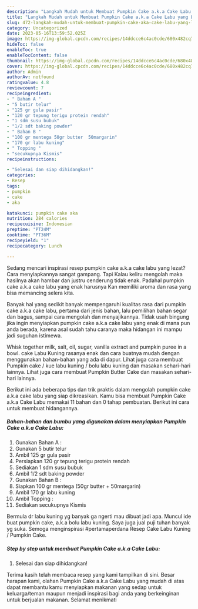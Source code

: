 ```yaml
---
description: "Langkah Mudah untuk Membuat Pumpkin Cake a.k.a Cake Labu yang Lezat Sekali"
title: "Langkah Mudah untuk Membuat Pumpkin Cake a.k.a Cake Labu yang Lezat Sekali"
slug: 472-langkah-mudah-untuk-membuat-pumpkin-cake-aka-cake-labu-yang-lezat-sekali
category: Uncategorized
date: 2023-05-16T13:59:52.025Z
image: https://img-global.cpcdn.com/recipes/14ddcce6c4ac0cde/680x482cq70/pumpkin-cake-aka-cake-labu-foto-resep-utama.jpg
hideToc: false
enableToc: true
enableTocContent: false
thumbnail: https://img-global.cpcdn.com/recipes/14ddcce6c4ac0cde/680x482cq70/pumpkin-cake-aka-cake-labu-foto-resep-utama.jpg
cover: https://img-global.cpcdn.com/recipes/14ddcce6c4ac0cde/680x482cq70/pumpkin-cake-aka-cake-labu-foto-resep-utama.jpg
author: Admin
authorAv: notfound
ratingvalue: 4.8
reviewcount: 7
recipeingredient:
- " Bahan A "
- "5 butir telur"
- "125 gr gula pasir"
- "120 gr tepung terigu protein rendah"
- "1 sdm susu bubuk"
- "1/2 sdt baking powder"
- " Bahan B "
- "100 gr mentega 50gr butter  50margarin"
- "170 gr labu kuning"
- " Topping "
- "secukupnya Kismis"
recipeinstructions:

- "Selesai dan siap dihidangkan!"
categories:
- Resep
tags:
- pumpkin
- cake
- aka

katakunci: pumpkin cake aka 
nutrition: 284 calories
recipecuisine: Indonesian
preptime: "PT24M"
cooktime: "PT36M"
recipeyield: "1"
recipecategory: Lunch

---
```



Sedang mencari inspirasi resep pumpkin cake a.k.a cake labu yang lezat? Cara menyiapkannya sangat gampang. Tapi Kalau keliru mengolah maka hasilnya akan hambar dan justru cenderung tidak enak. Padahal pumpkin cake a.k.a cake labu yang enak harusnya Kan memiliki aroma dan rasa yang bisa memancing selera kita.


Banyak hal yang sedikit banyak mempengaruhi kualitas rasa dari pumpkin cake a.k.a cake labu, pertama dari jenis bahan, lalu pemilihan bahan segar dan bagus, sampai cara mengolah dan menyajikannya. Tidak usah bingung jika ingin menyiapkan pumpkin cake a.k.a cake labu yang enak di mana pun anda berada, karena asal sudah tahu caranya maka hidangan ini mampu jadi suguhan istimewa.

Whisk together milk, salt, oil, sugar, vanilla extract and pumpkin puree in a bowl. cake Labu Kuning rasanya enak dan cara buatnya mudah dengan menggunakan bahan-bahan yang ada di dapur. Lihat juga cara membuat Pumpkin cake / kue labu kuning / bolu labu kuning dan masakan sehari-hari lainnya. Lihat juga cara membuat Pumpkin Butter Cake dan masakan sehari-hari lainnya.


Berikut ini ada beberapa tips dan trik praktis dalam mengolah pumpkin cake a.k.a cake labu yang siap dikreasikan. Kamu bisa membuat Pumpkin Cake a.k.a Cake Labu memakai 11 bahan dan 0 tahap pembuatan. Berikut ini cara untuk membuat hidangannya.

<!--inarticleads1-->

##### Bahan-bahan dan bumbu yang digunakan dalam menyiapkan Pumpkin Cake a.k.a Cake Labu:

1. Gunakan  Bahan A :
1. Gunakan 5 butir telur
1. Ambil 125 gr gula pasir
1. Persiapkan 120 gr tepung terigu protein rendah
1. Sediakan 1 sdm susu bubuk
1. Ambil 1/2 sdt baking powder
1. Gunakan  Bahan B :
1. Siapkan 100 gr mentega (50gr butter + 50margarin)
1. Ambil 170 gr labu kuning
1. Ambil  Topping :
1. Sediakan secukupnya Kismis


Bermula dr labu kuning yg banyak ga ngerti mau dibuat jadi apa. Muncul ide buat pumpkin cake, a.k.a bolu labu kuning. Saya juga jual puji tuhan banyak yg suka. Semoga menginspirasi #pertamaperdana Resep Cake Labu Kuning / Pumpkin Cake. 

<!--inarticleads2-->

##### Step by step untuk membuat Pumpkin Cake a.k.a Cake Labu:


1. Selesai dan siap dihidangkan!



Terima kasih telah membaca resep yang kami tampilkan di sini. Besar harapan kami, olahan Pumpkin Cake a.k.a Cake Labu yang mudah di atas dapat membantu kamu menyiapkan makanan yang sedap untuk keluarga/teman maupun menjadi inspirasi bagi anda yang berkeinginan untuk berjualan makanan. Selamat menikmati
